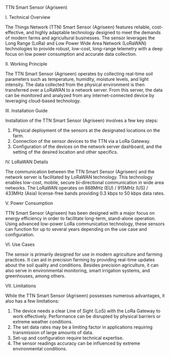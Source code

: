 TTN Smart Sensor (Agriseen)

I. Technical Overview

The Things Network (TTN) Smart Sensor (Agriseen) features reliable, cost-effective, and highly adaptable technology designed to meet the demands of modern farms and agricultural businesses. The sensor leverages the Long Range (LoRa) and Low Power Wide Area Network (LoRaWAN) technologies to provide robust, low-cost, long-range telemetry with a deep focus on low power consumption and accurate data collection.

II. Working Principle

The TTN Smart Sensor (Agriseen) operates by collecting real-time soil parameters such as temperature, humidity, moisture levels, and light intensity. The data collected from the physical environment is then transferred over a LoRaWAN to a network server. From this server, the data can be monitored and analyzed from any internet-connected device by leveraging cloud-based technology.

III. Installation Guide

Installation of the TTN Smart Sensor (Agriseen) involves a few key steps:
1. Physical deployment of the sensors at the designated locations on the farm.
2. Connection of the sensor devices to the TTN via a LoRa Gateway.
3. Configuration of the devices on the network server dashboard, and the setting of the desired location and other specifics.

IV. LoRaWAN Details

The communication between the TTN Smart Sensor (Agriseen) and the network server is facilitated by LoRaWAN technology. This technology enables low-cost, mobile, secure bi-directional communication in wide area networks. The LoRaWAN operates on 868MHz (EU) / 915MHz (US) / 433MHz (Asia) license-free bands providing 0.3 kbps to 50 kbps data rates.

V. Power Consumption

TTN Smart Sensor (Agriseen) has been designed with a major focus on energy efficiency in order to facilitate long-term, stand-alone operation. Using advanced low-power LoRa communication technology, these sensors can function for up to several years depending on the use case and configuration.

VI. Use Cases

The sensor is primarily designed for use in modern agriculture and farming practices. It can aid in precision farming by providing real-time updates about the soil quality and conditions. Besides precision agriculture, it can also serve in environmental monitoring, smart irrigation systems, and greenhouses, among others.

VII. Limitations

While the TTN Smart Sensor (Agriseen) possesses numerous advantages, it also has a few limitations:
1. The device needs a clear Line of Sight (LoS) with the LoRa Gateway to work effectively. Performance can be disrupted by physical barriers or extreme weather conditions.
2. The set data rates may be a limiting factor in applications requiring transmission of large amounts of data.
3. Set-up and configuration require technical expertise.
4. The sensor readings accuracy can be influenced by extreme environmental conditions.